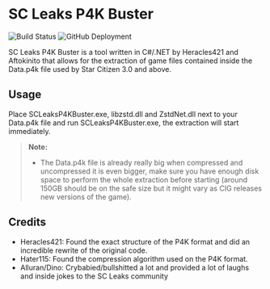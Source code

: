 # SC Leaks P4K Buster

![Build Status](http://bamboo001.neurotecstudio.com:8085/plugins/servlet/wittified/build-status/SCLEAK-P4KB)
![GitHub Deployment](http://bamboo001.neurotecstudio.com:8085/plugins/servlet/wittified/deploy-status/17039361)

SC Leaks P4K Buster is a tool written in C#/.NET by Heracles421 and Aftokinito that allows for the extraction of game files contained inside the Data.p4k file used by Star Citizen 3.0 and above.

## Usage

Place SCLeaksP4KBuster.exe, libzstd.dll and ZstdNet.dll next to your Data.p4k file and run SCLeaksP4KBuster.exe, the extraction will start immediately.

> **Note:**
>
> - The Data.p4k file is already really big when compressed and uncompressed it is even bigger, make sure you have enough disk space to perform the whole extraction before starting (around 150GB should be on the safe size but it might vary as CIG releases new versions of the game).
> 
## Credits

 - Heracles421: Found the exact structure of the P4K format and did an incredible rewrite of the original code.
 - Hater115: Found the compression algorithm used on the P4K format.
 - Alluran/Dino: Crybabied/bullshitted a lot and provided a lot of laughs and inside jokes to the SC Leaks community
